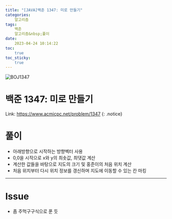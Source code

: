 ```yaml
---
title: "[JAVA]백준 1347: 미로 만들기"
categories:
    알고리즘
tags:
    백준
    알고리즘&nbsp;풀이
date:
    2023-04-24 10:14:22
toc:
    true
toc_sticky:
    true
---
```

![BOJ1347](https://user-images.githubusercontent.com/77597885/233878015-c7f27ebc-8692-47e9-ae83-fefa8f482c3b.png)


# 백준 1347: 미로 만들기
Link: <https://www.acmicpc.net/problem/1347>
{: .notice}


# 풀이
* 아래방향으로 시작하는 방향벡터 사용
* 0,0을 시작으로 x와 y의 최솟값, 최댓값 계산
* 계산한 값들을 바탕으로 지도의 크기 및 홍준이의 처음 위치 계산
* 처음 위치부터 다시 위치 정보를 갱신하며 지도에 이동할 수 있는 칸 마킹

<script src="https://gist.github.com/cuzzzu1318/5305e43bae5d3ad0b3ce55aae1ff66dd.js"></script>
***

# Issue

* 좀 주먹구구식으로 푼 듯